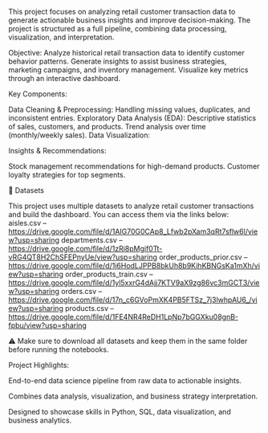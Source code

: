 This project focuses on analyzing retail customer transaction data to generate actionable business insights and improve decision-making. The project is structured as a full pipeline, combining data processing, visualization, and interpretation.

Objective:
Analyze historical retail transaction data to identify customer behavior patterns.
Generate insights to assist business strategies, marketing campaigns, and inventory management.
Visualize key metrics through an interactive dashboard.

Key Components:

Data Cleaning & Preprocessing:
Handling missing values, duplicates, and inconsistent entries.
Exploratory Data Analysis (EDA):
Descriptive statistics of sales, customers, and products.
Trend analysis over time (monthly/weekly sales).
Data Visualization:


Insights & Recommendations:

Stock management recommendations for high-demand products.
Customer loyalty strategies for top segments.

📂 Datasets

This project uses multiple datasets to analyze retail customer transactions and build the dashboard. You can access them via the links below:
aisles.csv – https://drive.google.com/file/d/1AIG70G0CAp8_Lfwb2pXam3qRt7sflw6l/view?usp=sharing
departments.csv – https://drive.google.com/file/d/1zRi8pMgif0Tt-vRG4QT8H2ChSFEPnyUe/view?usp=sharing
order_products_prior.csv – https://drive.google.com/file/d/1j6HodLJPPB8bkUh8b9KihKBNGsKa1mXh/view?usp=sharing
order_products_train.csv – https://drive.google.com/file/d/1yl5xxrG4dAjj7KTV9aX9zg86vc3mGCT3/view?usp=sharing
orders.csv – https://drive.google.com/file/d/17n_c6GVoPmXK4PB5FTSz_7j3lwhpAU6_/view?usp=sharing
products.csv – https://drive.google.com/file/d/1FE4NR4ReDH1LpNp7bGGXku08gnB-fpbu/view?usp=sharing

⚠️ Make sure to download all datasets and keep them in the same folder before running the notebooks.

Project Highlights:

End-to-end data science pipeline from raw data to actionable insights.

Combines data analysis, visualization, and business strategy interpretation.

Designed to showcase skills in Python, SQL, data visualization, and business analytics.
